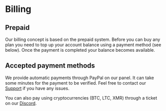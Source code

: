 # Billing

## Prepaid

Our billing concept is based on the prepaid system.
Before you can buy any plan you need to top up your account balance using a payment method (see below).
Once the payment is completed your balance becomes available.

## Accepted payment methods

We provide automatic payments through PayPal on our panel.
It can take some minutes for the payment to be verified. Feel free to contact our [Support](support.md) if
you have any issues.

You can also pay using cryptocurrencies (BTC, LTC, XMR) through a ticket
on our [Discord](https://discord.neoprotect.net).
